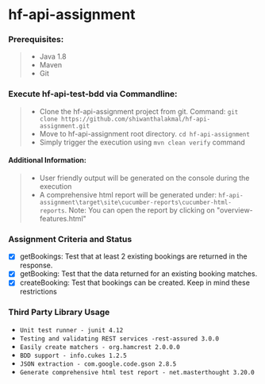 # hf-api-assignment

### Prerequisites:
> - Java 1.8
> - Maven
> - Git

### Execute hf-api-test-bdd via Commandline:
> - Clone the hf-api-assignment project from git.
>   Command: ```git clone https://github.com/shiwanthalakmal/hf-api-assignment.git```
> - Move to hf-api-assignment root directory. ```cd hf-api-assignment```
> - Simply trigger the execution using ```mvn clean verify``` command

#### Additional Information:
> - User friendly output will be generated on the console during the execution
> - A comprehensive html report will be generated under: ```hf-api-assignment\target\site\cucumber-reports\cucumber-html-reports```. Note: You can open the report by clicking on "overview-features.html"

### Assignment Criteria and Status
- [x] getBookings: Test that at least 2 existing bookings are returned in the response.
- [x] getBooking: Test that the data returned for an existing booking matches.
- [x] createBooking: Test that bookings can be created. Keep in mind these restrictions

### Third Party Library Usage
- ```Unit test runner - junit 4.12```
- ```Testing and validating REST services -rest-assured 3.0.0```
- ```Easily create matchers - org.hamcrest 2.0.0.0```
- ```BDD support - info.cukes 1.2.5```
- ```JSON extraction - com.google.code.gson 2.8.5```
- ```Generate comprehensive html test report - net.masterthought 3.20.0```
